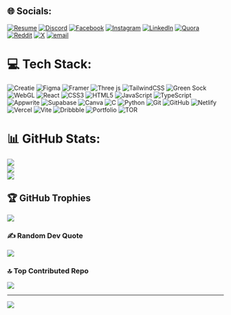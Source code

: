 
## 🌐 Socials:
[![Resume](https://img.shields.io/badge/resume-f8dd4a)](https://tinyurl.com/subhadip-resume) [![Discord](https://img.shields.io/badge/Discord-%237289DA.svg?logo=discord&logoColor=white)](https://discord.gg/@a063._) [![Facebook](https://img.shields.io/badge/Facebook-%231877F2.svg?logo=Facebook&logoColor=white)](https://facebook.com/subhadip.jana.570998) [![Instagram](https://img.shields.io/badge/Instagram-%23E4405F.svg?logo=Instagram&logoColor=white)](https://instagram.com/savi.himself_09) [![LinkedIn](https://img.shields.io/badge/LinkedIn-%230077B5.svg?logo=linkedin&logoColor=white)](https://linkedin.com/in/subhadipjana095) [![Quora](https://img.shields.io/badge/Quora-%23B92B27.svg?logo=Quora&logoColor=white)](https://quora.com/profile/Subhadip-Jana-110) [![Reddit](https://img.shields.io/badge/Reddit-%23FF4500.svg?logo=Reddit&logoColor=white)](https://reddit.com/user/Budget_Hat_4120) [![X](https://img.shields.io/badge/X-black.svg?logo=X&logoColor=white)](https://x.com/Subhadip53874) [![email](https://img.shields.io/badge/Email-D14836?logo=gmail&logoColor=white)](mailto:codesubhadip95@gmail.com) 

# 💻 Tech Stack:
![Creatie](https://tinyurl.com/yt8zc8ap) ![Figma](https://img.shields.io/badge/figma-%23F24E1E.svg?style=flat&logo=figma&logoColor=white) ![Framer](https://img.shields.io/badge/Framer-black?style=flat&logo=framer&logoColor=blue) ![Three js](https://img.shields.io/badge/threejs-black?style=flat&logo=three.js&logoColor=white) ![TailwindCSS](https://img.shields.io/badge/tailwindcss-%2338B2AC.svg?style=flat&logo=tailwind-css&logoColor=white) ![Green Sock](https://img.shields.io/badge/green%20sock-88CE02?style=flat&logo=greensock&logoColor=white) ![WebGL](https://img.shields.io/badge/WebGL-990000?logo=webgl&logoColor=white&style=flat) ![React](https://img.shields.io/badge/react-%2320232a.svg?style=flat&logo=react&logoColor=%2361DAFB) ![CSS3](https://img.shields.io/badge/css3-%231572B6.svg?style=flat&logo=css3&logoColor=white) ![HTML5](https://img.shields.io/badge/html5-%23E34F26.svg?style=flat&logo=html5&logoColor=white) ![JavaScript](https://img.shields.io/badge/javascript-%23323330.svg?style=flat&logo=javascript&logoColor=%23F7DF1E) ![TypeScript](https://img.shields.io/badge/typescript-%23007ACC.svg?style=flat&logo=typescript&logoColor=white) ![Appwrite](https://img.shields.io/badge/Appwrite-%23FD366E.svg?style=flat&logo=appwrite&logoColor=white) ![Supabase](https://img.shields.io/badge/Supabase-3ECF8E?style=flat&logo=supabase&logoColor=white) ![Canva](https://img.shields.io/badge/Canva-%2300C4CC.svg?style=flat&logo=Canva&logoColor=white) ![C](https://img.shields.io/badge/c-%2300599C.svg?style=flat&logo=c&logoColor=white) ![Python](https://img.shields.io/badge/python-3670A0?style=flat&logo=python&logoColor=ffdd54) ![Git](https://img.shields.io/badge/git-%23F05033.svg?style=flat&logo=git&logoColor=white) ![GitHub](https://img.shields.io/badge/github-%23121011.svg?style=flat&logo=github&logoColor=white) ![Netlify](https://img.shields.io/badge/netlify-%23000000.svg?style=flat&logo=netlify&logoColor=#00C7B7) ![Vercel](https://img.shields.io/badge/vercel-%23000000.svg?style=flat&logo=vercel&logoColor=white) ![Vite](https://img.shields.io/badge/vite-%23646CFF.svg?style=flat&logo=vite&logoColor=white) ![Dribbble](https://img.shields.io/badge/Dribbble-EA4C89?style=flat&logo=dribbble&logoColor=white) ![Portfolio](https://img.shields.io/badge/Portfolio-%23000000.svg?style=flat&logo=firefox&logoColor=#FF7139) ![TOR](https://img.shields.io/badge/tor-%237E4798.svg?style=flat&logo=tor-project&logoColor=white)
# 📊 GitHub Stats:
![](https://github-readme-stats.vercel.app/api?username=Subhadipjana95&theme=vue-dark&hide_border=true&include_all_commits=true&count_private=true)<br/>
![](https://nirzak-streak-stats.vercel.app/?user=Subhadipjana95&theme=vue-dark&hide_border=true)<br/>
![](https://github-readme-stats.vercel.app/api/top-langs/?username=Subhadipjana95&theme=vue-dark&hide_border=true&include_all_commits=true&count_private=true&layout=compact)

## 🏆 GitHub Trophies
![](https://github-profile-trophy.vercel.app/?username=Subhadipjana95&theme=radical&no-frame=true&no-bg=false&margin-w=4)

### ✍️ Random Dev Quote
![](https://quotes-github-readme.vercel.app/api?type=horizontal&theme=tokyonight)

### 🔝 Top Contributed Repo
![](https://github-contributor-stats.vercel.app/api?username=Subhadipjana95&limit=5&theme=vue-dark&combine_all_yearly_contributions=true)

---
[![](https://visitcount.itsvg.in/api?id=Subhadipjana95&icon=10&color=13)](https://visitcount.itsvg.in)

<!-- Proudly created with GPRM ( https://gprm.itsvg.in ) -->
